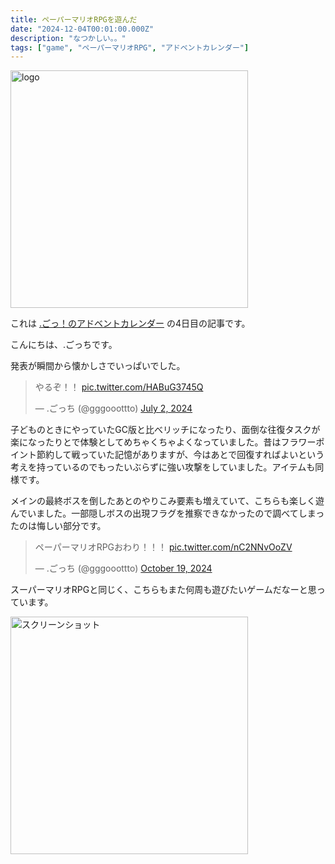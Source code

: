 ```yaml
---
title: ペーパーマリオRPGを遊んだ
date: "2024-12-04T00:01:00.000Z"
description: "なつかしい。。"
tags: ["game", "ペーパーマリオRPG", "アドベントカレンダー"]
---
```


<img width="380" alt="logo" src="/assets/images/posts/20241204-paper-mario-rpg/logo.webp">

これは [.ごっ！のアドベントカレンダー](https://adventar.org/calendars/10323) の4日目の記事です。

こんにちは、.ごっちです。

発表が瞬間から懐かしさでいっぱいでした。

<blockquote class="twitter-tweet"><p lang="ja" dir="ltr">やるぞ！！ <a href="https://t.co/HABuG3745Q">pic.twitter.com/HABuG3745Q</a></p>&mdash; .ごっち (@gggooottto) <a href="https://twitter.com/gggooottto/status/1808111587901010395?ref_src=twsrc%5Etfw">July 2, 2024</a></blockquote>

子どものときにやっていたGC版と比べリッチになったり、面倒な往復タスクが楽になったりとで体験としてめちゃくちゃよくなっていました。昔はフラワーポイント節約して戦っていた記憶がありますが、今はあとで回復すればよいという考えを持っているのでもったいぶらずに強い攻撃をしていました。アイテムも同様です。

メインの最終ボスを倒したあとのやりこみ要素も増えていて、こちらも楽しく遊んでいました。一部隠しボスの出現フラグを推察できなかったので調べてしまったのは悔しい部分です。

<blockquote class="twitter-tweet" data-conversation="none"><p lang="ja" dir="ltr">ペーパーマリオRPGおわり！！！ <a href="https://t.co/nC2NNvOoZV">pic.twitter.com/nC2NNvOoZV</a></p>&mdash; .ごっち (@gggooottto) <a href="https://twitter.com/gggooottto/status/1847508739126960595?ref_src=twsrc%5Etfw">October 19, 2024</a></blockquote>

スーパーマリオRPGと同じく、こちらもまた何周も遊びたいゲームだなーと思っています。

<img width="380" alt="スクリーンショット" src="/assets/images/posts/20241204-paper-mario-rpg/game_image.jpg">
